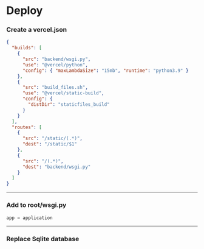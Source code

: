# Deploy
### Create a vercel.json
```json
{
  "builds": [
    {
      "src": "backend/wsgi.py",
      "use": "@vercel/python",
      "config": { "maxLambdaSize": "15mb", "runtime": "python3.9" }
    },
    {
      "src": "build_files.sh",
      "use": "@vercel/static-build",
      "config": {
        "distDir": "staticfiles_build"
      }
    }
  ],
  "routes": [
    {
      "src": "/static/(.*)",
      "dest": "/static/$1"
    },
    {
      "src": "/(.*)",
      "dest": "backend/wsgi.py"
    }
  ]
}
```
___
### Add to root/wsgi.py
```python
app = application
```
___
### Replace Sqlite database 
